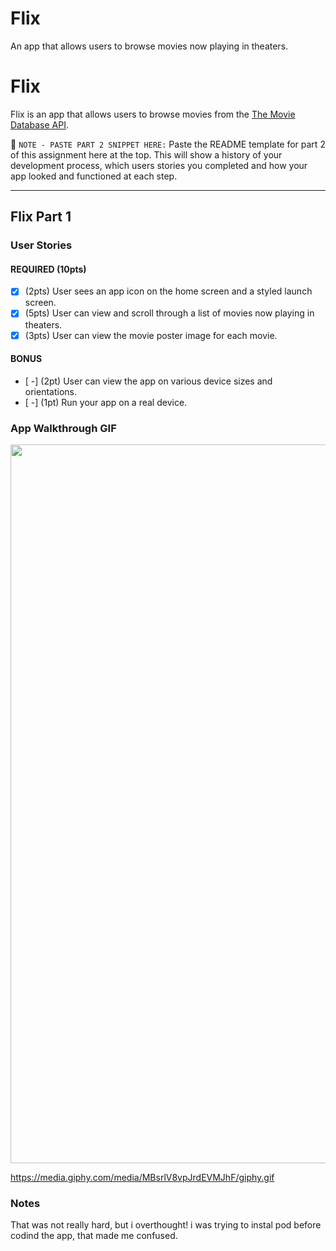 # Flix
An app that allows users to browse movies now playing in theaters.

# Flix

Flix is an app that allows users to browse movies from the [The Movie Database API](http://docs.themoviedb.apiary.io/#).

📝 `NOTE - PASTE PART 2 SNIPPET HERE:` Paste the README template for part 2 of this assignment here at the top. This will show a history of your development process, which users stories you completed and how your app looked and functioned at each step.

---

## Flix Part 1

### User Stories


#### REQUIRED (10pts)
- [x] (2pts) User sees an app icon on the home screen and a styled launch screen.
- [X] (5pts) User can view and scroll through a list of movies now playing in theaters.
- [X] (3pts) User can view the movie poster image for each movie.

#### BONUS
- [ -] (2pt) User can view the app on various device sizes and orientations.
- [ -] (1pt) Run your app on a real device.

### App Walkthrough GIF

<img src="https://media.giphy.com/media/MBsrlV8vpJrdEVMJhF/giphy.gif)" width=1150><br>

https://media.giphy.com/media/MBsrlV8vpJrdEVMJhF/giphy.gif

### Notes
That was not really hard, but i overthought! i was trying to instal pod before codind the app, that made me confused.

